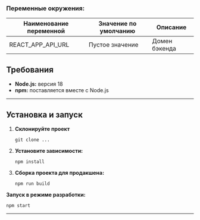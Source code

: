 ### Переменные окружения:
| Наименование переменной       | Значение по умолчанию | Описание                     |
|-------------------------------|-----------------------|------------------------------|
| REACT_APP_API_URL             | Пустое значение       | Домен бэкенда                |

## Требования

- **Node.js:** версия 18
- **npm:** поставляется вместе с Node.js

---
## Установка и запуск
1. **Склонируйте проект**
   ```
   git clone ...
   ```
2. **Установите зависимости:**
   ```
   npm install
   ```

3. **Сборка проекта для продакшена:**
   ```
   npm run build
   ```


**Запуск в режиме разработки:**

   ```
   npm start
   ```

---

